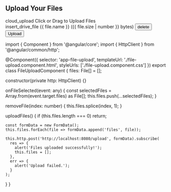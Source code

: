 <div class="upload-container mat-elevation-z4">
  <h2>Upload Your Files</h2>

  <label class="file-label" for="fileInput">
    <mat-icon>cloud_upload</mat-icon>
    <span>Click or Drag to Upload Files</span>
    <input type="file" id="fileInput" (change)="onFileSelected($event)" multiple hidden />
  </label>

  <div *ngIf="files.length > 0" class="file-list">
    <mat-list>
      <mat-list-item *ngFor="let file of files; let i = index">
        <mat-icon matListIcon>insert_drive_file</mat-icon>
        {{ file.name }} ({{ file.size | number }} bytes)
        <button mat-icon-button color="warn" (click)="removeFile(i)">
          <mat-icon>delete</mat-icon>
        </button>
      </mat-list-item>
    </mat-list>
    <button mat-raised-button color="primary" (click)="uploadFiles()">Upload</button>
  </div>
</div>







import { Component } from '@angular/core';
import { HttpClient } from '@angular/common/http';

@Component({
  selector: 'app-file-upload',
  templateUrl: './file-upload.component.html',
  styleUrls: ['./file-upload.component.css']
})
export class FileUploadComponent {
  files: File[] = [];

  constructor(private http: HttpClient) {}

  onFileSelected(event: any) {
    const selectedFiles = Array.from(event.target.files) as File[];
    this.files.push(...selectedFiles);
  }

  removeFile(index: number) {
    this.files.splice(index, 1);
  }

  uploadFiles() {
    if (this.files.length === 0) return;

    const formData = new FormData();
    this.files.forEach(file => formData.append('files', file));

    this.http.post('http://localhost:8080/upload', formData).subscribe(
      res => {
        alert('Files uploaded successfully!');
        this.files = [];
      },
      err => {
        alert('Upload failed.');
      }
    );
  }
}

